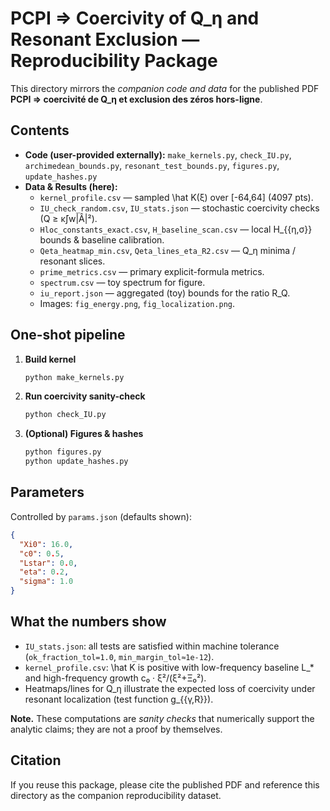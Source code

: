 # PCPI ⇒ Coercivity of Q_η and Resonant Exclusion — Reproducibility Package

This directory mirrors the *companion code and data* for the published PDF **PCPI ⇒ coercivité de Q_η et exclusion des zéros hors-ligne**.

## Contents
- **Code (user-provided externally):** `make_kernels.py`, `check_IU.py`, `archimedean_bounds.py`, `resonant_test_bounds.py`, `figures.py`, `update_hashes.py`
- **Data & Results (here):**
  - `kernel_profile.csv` — sampled \hat K(ξ) over [-64,64] (4097 pts).
  - `IU_check_random.csv`, `IU_stats.json` — stochastic coercivity checks (Q ≥ κ̄∫w|Â|²).
  - `Hloc_constants_exact.csv`, `H_baseline_scan.csv` — local H_{{η,σ}} bounds & baseline calibration.
  - `Qeta_heatmap_min.csv`, `Qeta_lines_eta_R2.csv` — Q_η minima / resonant slices.
  - `prime_metrics.csv` — primary explicit-formula metrics.
  - `spectrum.csv` — toy spectrum for figure.
  - `iu_report.json` — aggregated (toy) bounds for the ratio R_Q.
  - Images: `fig_energy.png`, `fig_localization.png`.

## One-shot pipeline
1. **Build kernel**  
   ```bash
   python make_kernels.py
   ```
2. **Run coercivity sanity-check**  
   ```bash
   python check_IU.py
   ```
3. **(Optional) Figures & hashes**  
   ```bash
   python figures.py
   python update_hashes.py
   ```

## Parameters
Controlled by `params.json` (defaults shown):
```json
{
  "Xi0": 16.0,
  "c0": 0.5,
  "Lstar": 0.0,
  "eta": 0.2,
  "sigma": 1.0
}
```

## What the numbers show
- `IU_stats.json`: all tests are satisfied within machine tolerance (`ok_fraction_tol=1.0`, `min_margin_tol≈1e-12`).
- `kernel_profile.csv`: \hat K is positive with low-frequency baseline L_* and high-frequency growth c₀ · ξ²/(ξ²+Ξ₀²).
- Heatmaps/lines for Q_η illustrate the expected loss of coercivity under resonant localization (test function g_{{γ,R}}).

**Note.** These computations are *sanity checks* that numerically support the analytic claims; they are not a proof by themselves.

## Citation
If you reuse this package, please cite the published PDF and reference this directory as the companion reproducibility dataset.
